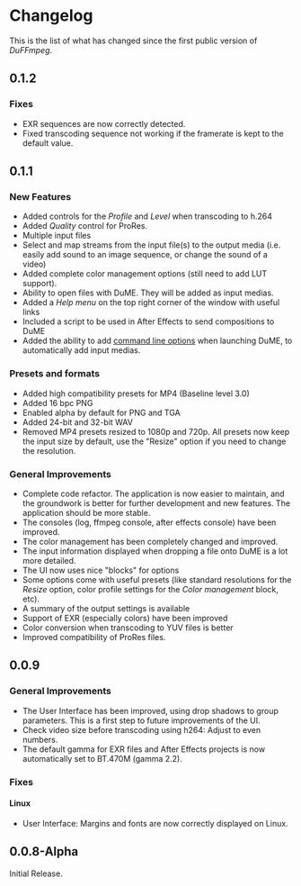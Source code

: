 # Changelog

This is the list of what has changed since the first public version of *DuFFmpeg*.

## 0.1.2

### Fixes

- EXR sequences are now correctly detected.
- Fixed transcoding sequence not working if the framerate is kept to the default value.

## 0.1.1

### New Features

- Added controls for the *Profile* and *Level* when transcoding to h.264
- Added *Quality* control for ProRes.
- Multiple input files
- Select and map streams from the input file(s) to the output media (i.e. easily add sound to an image sequence, or change the sound of a video)
- Added complete color management options (still need to add LUT support).
- Ability to open files with DuME. They will be added as input medias.
- Added a *Help menu* on the top right corner of the window with useful links
- Included a script to be used in After Effects to send compositions to DuME
- Added the ability to add [command line options](cli-options.md) when launching DuME, to automatically add input medias.

### Presets and formats

- Added high compatibility presets for MP4 (Baseline level 3.0)
- Added 16 bpc PNG
- Enabled alpha by default for PNG and TGA
- Added 24-bit and 32-bit WAV
- Removed MP4 presets resized to 1080p and 720p. All presets now keep the input size by default, use the "Resize" option if you need to change the resolution.

### General Improvements

- Complete code refactor. The application is now easier to maintain, and the groundwork is better for further development and new features. The application should be more stable.
- The consoles (log, ffmpeg console, after effects console) have been improved.
- The color management has been completely changed and improved.
- The input information displayed when dropping a file onto DuME is a lot more detailed.
- The UI now uses nice "blocks" for options
- Some options come with useful presets (like standard resolutions for the *Resize* option, color profile settings for the *Color management* block, etc).
- A summary of the output settings is available
- Support of EXR (especially colors) have been improved
- Color conversion when transcoding to YUV files is better
- Improved compatibility of ProRes files.

## 0.0.9

### General Improvements

- The User Interface has been improved, using drop shadows to group parameters. This is a first step to future improvements of the UI.
- Check video size before transcoding using h264: Adjust to even numbers.
- The default gamma for EXR files and After Effects projects is now automatically set to BT.470M (gamma 2.2).

### Fixes

#### Linux

- User Interface: Margins and fonts are now correctly displayed on Linux.

## 0.0.8-Alpha

Initial Release.
